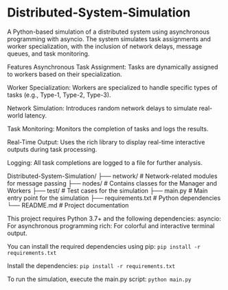 # Distributed-System-Simulation

A Python-based simulation of a distributed system using asynchronous programming with asyncio. The system simulates task assignments and worker specialization, with the inclusion of network delays, message queues, and task monitoring.

Features
Asynchronous Task Assignment: Tasks are dynamically assigned to workers based on their specialization.

Worker Specialization: Workers are specialized to handle specific types of tasks (e.g., Type-1, Type-2, Type-3).

Network Simulation: Introduces random network delays to simulate real-world latency.

Task Monitoring: Monitors the completion of tasks and logs the results.

Real-Time Output: Uses the rich library to display real-time interactive outputs during task processing.

Logging: All task completions are logged to a file for further analysis.

Distributed-System-Simulation/
├── network/          # Network-related modules for message passing
├── nodes/            # Contains classes for the Manager and Workers
├── test/             # Test cases for the simulation
├── main.py           # Main entry point for the simulation
├── requirements.txt  # Python dependencies
└── README.md         # Project documentation

This project requires Python 3.7+ and the following dependencies:
asyncio: For asynchronous programming
rich: For colorful and interactive terminal output.

You can install the required dependencies using pip:
`pip install -r requirements.txt`

Install the dependencies:
`pip install -r requirements.txt`

To run the simulation, execute the main.py script:
`python main.py`
